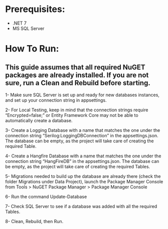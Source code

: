 # Prerequisites:
-	.NET 7
-	MS SQL Server

# How To Run:

## This guide assumes that all required NuGET packages are already installed. If you are not sure, run a Clean and Rebuild before starting.

1-	Make sure SQL Server is set up and ready for new databases instances, and set up your connection string in appsettings.

2-	For Local Testing, keep in mind that the connection strings require “Encrypted=false;” or Entity Framework Core may not be able to automatically create a database.

3-	Create a Logging Database with a name that matches the one under the connection string “Serilog:LoggingDBConnection” in the appsettings.json. The database can be empty, as 
the project will take care of creating the required Table.

4-	Create a Hangfire Database with a name that matches the one under the connection string “HangFireDB” in the appsettings.json. The database can be empty, as 
the project will take care of creating the required Tables.

5-	Migrations needed to build up the database are already there (check the folder Migrations under Data Project), launch the Package Manager Console from Tools > NuGET Package Manager > Package Manager Console

6-	Run the command Update-Database

7-	Check SQL Server to see if a database was added with all the required Tables.

8-	Clean, Rebuild, then Run.

